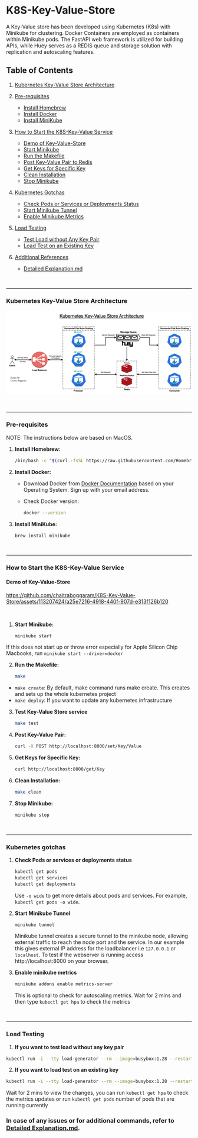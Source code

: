# K8S-Key-Value-Store

A Key-Value store has been developed using Kubernetes (K8s) with Minikube for clustering. Docker Containers are employed as containers within Minikube pods. The FastAPI web framework is utilized for building APIs, while Huey serves as a REDIS queue and storage solution with replication and autoscaling features.



## Table of Contents

1. [Kubernetes Key-Value Store Architecture](#kubernetes-key-value-store-architecture)
  
2. [Pre-requisites](#pre-requisites)
   - [Install Homebrew](#1-install-homebrew)
   - [Install Docker](#2-install-docker)
   - [Install MiniKube](#3-install-minikube)
  
3. [How to Start the K8S-Key-Value Service](#how-to-start-the-k8s-key-value-service)
   - [Demo of Key-Value-Store](#demo-of-key-value-store)
   - [Start Minikube](#1-start-minikube)
   - [Run the Makefile](#2-run-the-makefile)
   - [Post Key-Value Pair to Redis](#3-post-key-value-pair-to-redis)
   - [Get Keys for Specific Key](#4-get-keys-for-specific-key)
   - [Clean Installation](#5-clean-installation)
   - [Stop Minikube](#6-stop-minikube)
  
5. [Kubernetes Gotchas](#kubernetes-gotchas)
   - [Check Pods or Services or Deployments Status](#1-check-pods-or-services-or-deployments-status)
   - [Start Minikube Tunnel](#2-start-minikube-tunnel)
   - [Enable Minikube Metrics](#3-enable-minikube-metrics)
  
6. [Load Testing](#load-testing)
   - [Test Load without Any Key Pair](#1-if-you-want-to-test-load-without-any-key-pair)
   - [Load Test on an Existing Key](#2-if-you-want-to-load-test-on-an-existing-key)

7. [Additional References](#additional-references)
   - [Detailed Explanation.md](Detailed%20Explanation.md)


</br>

---

### Kubernetes Key-Value Store Architecture

![Alt text](Images/k8s-key-value-store-architecture.jpg)

</br>

---

### Pre-requisites 

NOTE: The instructions below are based on MacOS.


1. **Install Homebrew:**

    ```bash
    /bin/bash -c "$(curl -fsSL https://raw.githubusercontent.com/Homebrew/install/HEAD/install.sh)"
    ```

2. **Install Docker:**

    - Download Docker from [Docker Documentation](https://docs.docker.com/) based on your Operating System. Sign up with your email address.
    - Check Docker version:

        ```bash
        docker --version
        ```

3. **Install MiniKube:**

    ```bash
    brew install minikube
    ```

</br>

---


### How to Start the K8S-Key-Value Service

#### Demo of Key-Value-Store

https://github.com/chaitraboggaram/K8S-Key-Value-Store/assets/113207424/a25e7216-4918-440f-907d-e313f126b120

</br>


1. **Start Minikube:**

    ```bash
    minikube start
    ```
If this does not start up or throw error especially for Apple Silicon Chip Macbooks, run `minikube start --driver=docker`

2. **Run the Makefile:**

    ```bash
    make
    ```
- `make create`: By default, make command runs make create. This creates and sets up the whole kubernetes project
- `make deploy`: If you want to update any kubernetes infrastructure

3. **Test Key-Value Store service**
    ```bash
    make test
    ```

4. **Post Key-Value Pair:**

    ```bash
    curl -X POST http://localhost:8000/set/Key/Value
    ```

5. **Get Keys for Specific Key:**

    ```bash
    curl http://localhost:8000/get/Key
    ```

6. **Clean Installation:**

    ```bash
    make clean 
    ```

7. **Stop Minikube:**

    ```bash
    minikube stop
    ```
</br>

---

### Kubernetes gotchas

1. **Check Pods or services or deployments status**

    ```bash
    kubectl get pods
    kubectl get services
    kubectl get deployments
    ```

    Use `-o wide` to get more details about pods and services. For example, `kubectl get pods -o wide`.

2. **Start Minikube Tunnel**

    ```bash
    minikube tunnel
    ```
    Minikube tunnel creates a secure tunnel to the minikube node, allowing external traffic to reach the node port and the service. In our example this gives external IP address for the loadbalancer i.e `127.0.0.1` or `localhost`. To test if the webserver is running access http://localhost:8000 on your browser.

3. **Enable minikube metrics**
    ```bash
    minikube addons enable metrics-server
    ```
    This is optional to check for autoscaling metrics. Wait for 2 mins and then type `kubectl get hpa` to check the metrics

</br>

---

### Load Testing


1. **If you want to test load without any key pair**
```bash
kubectl run -i --tty load-generator --rm --image=busybox:1.28 --restart=Never -- /bin/sh -c "while sleep 0.01; do wget -q -O- http://loadbalancer-service:8000/; done"
```

2. **If you want to load test on an existing key**
```bash
kubectl run -i --tty load-generator --rm --image=busybox:1.28 --restart=Never -- /bin/sh -c "while sleep 0.01; do wget -q -O- http://loadbalancer-service:8000/get/Key1; done"
```
Wait for 2 mins to view the changes, you can run `kubectl get hpa` to check the metrics updates or run `kubectl get pods` number of pods that are running currently
### In case of any issues or for additional commands, refer to [Detailed Explanation.md](Detailed%20Explanation.md).
